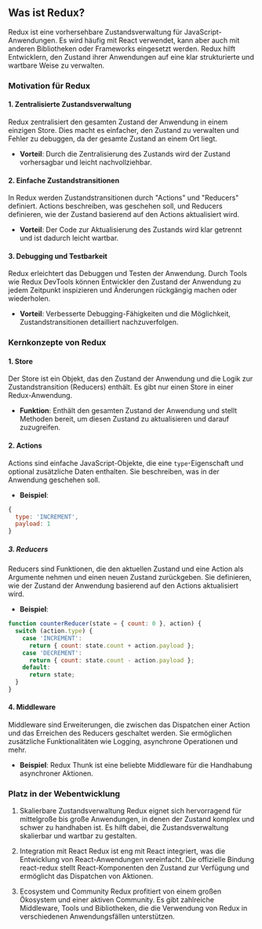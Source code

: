 ## Was ist Redux?

Redux ist eine vorhersehbare Zustandsverwaltung für JavaScript-Anwendungen. Es wird häufig mit React verwendet, kann aber auch mit anderen Bibliotheken oder Frameworks eingesetzt werden. Redux hilft Entwicklern, den Zustand ihrer Anwendungen auf eine klar strukturierte und wartbare Weise zu verwalten.

### Motivation für Redux

#### 1. Zentralisierte Zustandsverwaltung

Redux zentralisiert den gesamten Zustand der Anwendung in einem einzigen Store. Dies macht es einfacher, den Zustand zu verwalten und Fehler zu debuggen, da der gesamte Zustand an einem Ort liegt.

- **Vorteil**: Durch die Zentralisierung des Zustands wird der Zustand vorhersagbar und leicht nachvollziehbar.

#### 2. Einfache Zustandstransitionen

In Redux werden Zustandstransitionen durch "Actions" und "Reducers" definiert. Actions beschreiben, was geschehen soll, und Reducers definieren, wie der Zustand basierend auf den Actions aktualisiert wird.

- **Vorteil**: Der Code zur Aktualisierung des Zustands wird klar getrennt und ist dadurch leicht wartbar.

#### 3. Debugging und Testbarkeit

Redux erleichtert das Debuggen und Testen der Anwendung. Durch Tools wie Redux DevTools können Entwickler den Zustand der Anwendung zu jedem Zeitpunkt inspizieren und Änderungen rückgängig machen oder wiederholen.

- **Vorteil**: Verbesserte Debugging-Fähigkeiten und die Möglichkeit, Zustandstransitionen detailliert nachzuverfolgen.

### Kernkonzepte von Redux

#### 1. Store

Der Store ist ein Objekt, das den Zustand der Anwendung und die Logik zur Zustandstransition (Reducers) enthält. Es gibt nur einen Store in einer Redux-Anwendung.

- **Funktion**: Enthält den gesamten Zustand der Anwendung und stellt Methoden bereit, um diesen Zustand zu aktualisieren und darauf zuzugreifen.

#### 2. Actions

Actions sind einfache JavaScript-Objekte, die eine `type`-Eigenschaft und optional zusätzliche Daten enthalten. Sie beschreiben, was in der Anwendung geschehen soll.

- **Beispiel**:
```javascript
{
  type: 'INCREMENT',
  payload: 1
}
```

##### 3. Reducers
Reducers sind Funktionen, die den aktuellen Zustand und eine Action als Argumente nehmen und einen neuen Zustand zurückgeben. Sie definieren, wie der Zustand der Anwendung basierend auf den Actions aktualisiert wird.

- **Beispiel**:
```javascript
function counterReducer(state = { count: 0 }, action) {
  switch (action.type) {
    case 'INCREMENT':
      return { count: state.count + action.payload };
    case 'DECREMENT':
      return { count: state.count - action.payload };
    default:
      return state;
  }
}
```

#### 4. Middleware
Middleware sind Erweiterungen, die zwischen das Dispatchen einer Action und das Erreichen des Reducers geschaltet werden. Sie ermöglichen zusätzliche Funktionalitäten wie Logging, asynchrone Operationen und mehr.

- **Beispiel**:  Redux Thunk ist eine beliebte Middleware für die Handhabung asynchroner Aktionen.

### Platz in der Webentwicklung
1. Skalierbare Zustandsverwaltung
Redux eignet sich hervorragend für mittelgroße bis große Anwendungen, in denen der Zustand komplex und schwer zu handhaben ist. Es hilft dabei, die Zustandsverwaltung skalierbar und wartbar zu gestalten.

2. Integration mit React
Redux ist eng mit React integriert, was die Entwicklung von React-Anwendungen vereinfacht. Die offizielle Bindung react-redux stellt React-Komponenten den Zustand zur Verfügung und ermöglicht das Dispatchen von Aktionen.

3. Ecosystem und Community
Redux profitiert von einem großen Ökosystem und einer aktiven Community. Es gibt zahlreiche Middleware, Tools und Bibliotheken, die die Verwendung von Redux in verschiedenen Anwendungsfällen unterstützen.